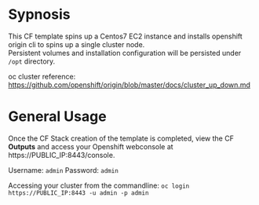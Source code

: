 # Sypnosis

This CF template spins up a Centos7 EC2 instance and installs openshift origin cli to spins up a single cluster node.  
Persistent volumes and installation configuration will be persisted under `/opt` directory.  

oc cluster reference: https://github.com/openshift/origin/blob/master/docs/cluster_up_down.md

# General Usage

Once the CF Stack creation of the template is completed, view the CF **Outputs** and access your Openshift webconsole at https://PUBLIC_IP:8443/console. 

Username: `admin`
Password: `admin`

Accessing your cluster from the commandline: `oc login https://PUBLIC_IP:8443 -u admin -p admin`
